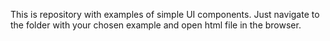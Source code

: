 This is repository with examples of simple UI components.
Just navigate to the folder with your chosen example and open html file in the browser.
